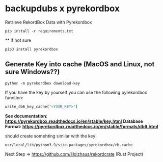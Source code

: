 # backupdubs x pyrekordbox

Retrieve RekordBox Data with Pyrekordbox

```
pip install -r requirements.txt
```

** if not sure
```
pip3 install pyrekordbox
```

## Generate Key into cache (MacOS and Linux, not sure Windows??)

```
python -m pyrekordbox download-key
```

If you have the key by yourself you can use the following pyrekordbox function:

```bash
write_db6_key_cache("<YOUR_KEY>")
```

**See documentation: https://pyrekordbox.readthedocs.io/en/stable/key.html**
**Database Format: https://pyrekordbox.readthedocs.io/en/stable/formats/db6.html**


should create somehting similar with the key:

```
usr/local/lib/python3.9/site-packages/pyrekordbox/rb.cache
```


Next Step => https://github.com/Holzhaus/rekordcrate (Rust Project)
